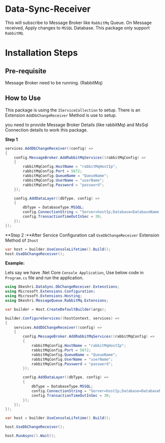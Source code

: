 # Data-Sync-Receiver

This will subscribe to Message Broker like `RabbitMq` Queue. On Message received, Apply changes to `MSSQL` Database.
This package only support `RabbitMQ`.
# Installation Steps

## Pre-requisite

Message Broker need to be running. (RabbitMq)

## How to Use
This package is using the `IServiceCollection` to setup. There is an Extension `AddDbChangeReceiver` Method is use to setup.

you need to provide Message Broker Details (like rabbitMq) and MsSql Connection details to work this package.

**Step 1**
```csharp
services.AddDbChangeReceiver((config) =>
{
    config.MessageBroker.AddRabbitMqServices((rabbitMqConfig) =>
    {
        rabbitMqConfig.HostName = "rabbitMqHostIp";
        rabbitMqConfig.Port = 5672;
        rabbitMqConfig.QueueName = "QueueName"; 
        rabbitMqConfig.UserName = "userName";
        rabbitMqConfig.Password = "password";
    });

    config.AddDataLayer((dbType, config) =>
    {
        dbType = DatabaseType.MSSQL;
        config.ConnectionString = "Server=hostIp;Database=DatabaseName;User Id=userid;Password=YourDbPassword;Encrypt=False";
        config.TransactionTimeOutInSec = 30;
    });
});
```

**Step 2 :**After Service Configuration call `UseDbChangeReceiver` Extension Method of `Ihost`

```csharp
var host = builder.UseConsoleLifetime().Build();
host.UseDbChangeReceiver();
```

**Example:**

Lets say we have .Net Core `Console Application`, Use below code in `Program.cs` file and run the application.

```csharp
using Dkeshri.DataSync.DbChangeReceiver.Extenstions;
using Microsoft.Extensions.Configuration;
using Microsoft.Extensions.Hosting;
using Dkeshri.MessageQueue.RabbitMq.Extensions;

var builder = Host.CreateDefaultBuilder(args);

builder.ConfigureServices((hostContext, services) =>
{
    services.AddDbChangeReceiver((config) =>
    {
        config.MessageBroker.AddRabbitMqServices((rabbitMqConfig) =>
        {
            rabbitMqConfig.HostName = "rabbitMqHostIp";
            rabbitMqConfig.Port = 5672;
            rabbitMqConfig.QueueName = "QueueName"; 
            rabbitMqConfig.UserName = "userName";
            rabbitMqConfig.Password = "password";
        });

        config.AddDataLayer((dbType, config) =>
        {
            dbType = DatabaseType.MSSQL;
            config.ConnectionString = "Server=hostIp;Database=DatabaseName;User Id=userid;Password=YourDbPassword;Encrypt=False";
            config.TransactionTimeOutInSec = 30;
        });
    });
});

var host = builder.UseConsoleLifetime().Build();

host.UseDbChangeReceiver();

host.RunAsync().Wait();
```